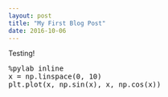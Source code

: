 ```yaml
---
layout: post
title: "My First Blog Post"
date: 2016-10-06
---
```


Testing!

<pre data-executable="ipython" data-code-language="python">
%pylab inline
x = np.linspace(0, 10)
plt.plot(x, np.sin(x), x, np.cos(x))
</pre>
